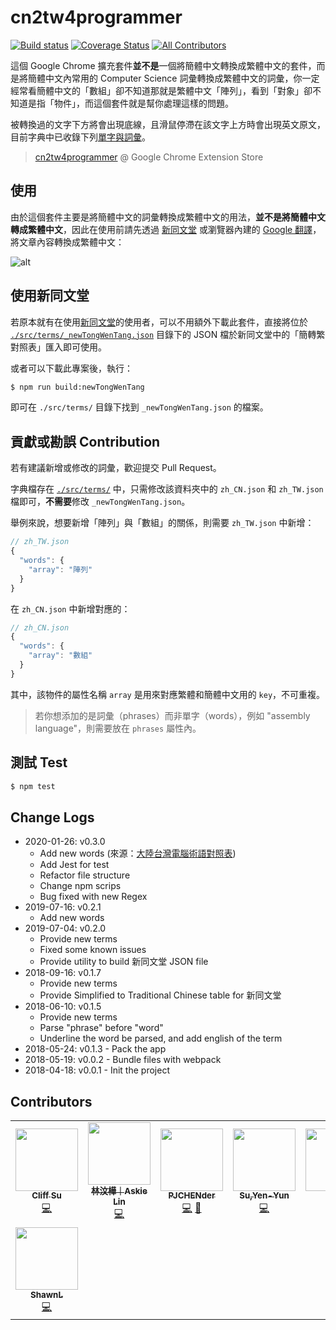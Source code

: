 # cn2tw4programmer

[![Build status](https://badgen.net/travis/pjchender/cn2tw4programmer)](https://travis-ci.com/pjchender/cn2tw4programmer)
[![Coverage Status](https://coveralls.io/repos/github/pjchender/cn2tw4programmer/badge.svg?branch=master)](https://coveralls.io/github/pjchender/cn2tw4programmer?branch=master)
[![All Contributors](https://img.shields.io/badge/all_contributors-6-orange.svg?style=flat-square)](#contributors)

這個 Google Chrome 擴充套件**並不是**一個將簡體中文轉換成繁體中文的套件，而是將簡體中文內常用的 Computer Science 詞彙轉換成繁體中文的詞彙，你一定經常看簡體中文的「數組」卻不知道那就是繁體中文「陣列」，看到「對象」卻不知道是指「物件」，而這個套件就是幫你處理這樣的問題。

被轉換過的文字下方將會出現底線，且滑鼠停滯在該文字上方時會出現英文原文，目前字典中已收錄下列[單字與詞彙](https://github.com/PJCHENder/cn2tw4programmer/tree/master/src/terms/_newTongWenTang.json)。

> [cn2tw4programmer](https://chrome.google.com/webstore/detail/emjpciklgncophlffcjipabmigmdkdmc) @ Google Chrome Extension Store

## 使用

由於這個套件主要是將簡體中文的詞彙轉換成繁體中文的用法，**並不是將簡體中文轉成繁體中文**，因此在使用前請先透過 [新同文堂](https://chrome.google.com/webstore/detail/new-tong-wen-tang/ldmgbgaoglmaiblpnphffibpbfchjaeg?hl=zh-TW) 或瀏覽器內建的 [Google 翻譯](https://support.google.com/chrome/answer/173424?co=GENIE.Platform%3DDesktop&hl=zh-Hant)，將文章內容轉換成繁體中文：

![alt](https://i.imgur.com/l8dEk6i.gif)

## 使用新同文堂

若原本就有在使用[新同文堂](https://github.com/tongwentang)的使用者，可以不用額外下載此套件，直接將位於 [`./src/terms/_newTongWenTang.json`](https://github.com/PJCHENder/cn2tw4programmer/tree/master/src/terms/_newTongWenTang.json) 目錄下的 JSON 檔於新同文堂中的「簡轉繁對照表」匯入即可使用。

或者可以下載此專案後，執行：

```bash
$ npm run build:newTongWenTang
```

即可在 `./src/terms/` 目錄下找到 `_newTongWenTang.json` 的檔案。

## 貢獻或勘誤 Contribution

若有建議新增或修改的詞彙，歡迎提交 Pull Request。

字典檔存在 [`./src/terms/`](https://github.com/PJCHENder/cn2tw4programmer/tree/master/src/terms) 中，只需修改該資料夾中的 `zh_CN.json` 和 `zh_TW.json` 檔即可，**不需要**修改 `_newTongWenTang.json`。

舉例來說，想要新增「陣列」與「數組」的關係，則需要 `zh_TW.json` 中新增：

```js
// zh_TW.json
{
  "words": {
    "array": "陣列"
  }
}
```

在 `zh_CN.json` 中新增對應的：

```js
// zh_CN.json
{
  "words": {
    "array": "數組"
  }
}
```

其中，該物件的屬性名稱 `array` 是用來對應繁體和簡體中文用的 `key`，不可重複。

> 若你想添加的是詞彙（phrases）而非單字（words），例如 "assembly language"，則需要放在 `phrases` 屬性內。

## 測試 Test

```bash
$ npm test
```

## Change Logs

- 2020-01-26: v0.3.0
  - Add new words (來源：[大陸台灣電腦術語對照表](http://bit.ly/2RrIy9B))
  - Add Jest for test
  - Refactor file structure
  - Change npm scrips
  - Bug fixed with new Regex
- 2019-07-16: v0.2.1
  - Add new words
- 2019-07-04: v0.2.0
  - Provide new terms
  - Fixed some known issues
  - Provide utility to build 新同文堂 JSON file
- 2018-09-16: v0.1.7
  - Provide new terms
  - Provide Simplified to Traditional Chinese table for 新同文堂
- 2018-06-10: v0.1.5
  - Provide new terms
  - Parse "phrase" before "word"
  - Underline the word be parsed, and add english of the term
- 2018-05-24: v0.1.3 - Pack the app
- 2018-05-19: v0.0.2 - Bundle files with webpack
- 2018-04-18: v0.0.1 - Init the project

## Contributors

<!-- ALL-CONTRIBUTORS-LIST:START - Do not remove or modify this section -->
<!-- prettier-ignore-start -->
<!-- markdownlint-disable -->
<table>
  <tr>
    <td align="center"><a href="https://www.cliffsu.ga"><img src="https://avatars1.githubusercontent.com/u/22230889?v=4" width="100px;" alt=""/><br /><sub><b>Cliff Su</b></sub></a><br /><a href="https://github.com/pjchender/cn2tw4programmer/commits?author=stu01509" title="Code">💻</a></td>
    <td align="center"><a href="https://askiebaby.github.io/"><img src="https://avatars1.githubusercontent.com/u/19218822?v=4" width="100px;" alt=""/><br /><sub><b>林汶樺｜Askie Lin</b></sub></a><br /><a href="https://github.com/pjchender/cn2tw4programmer/commits?author=askiebaby" title="Code">💻</a></td>
    <td align="center"><a href="http://pjchender.blogspot.com"><img src="https://avatars1.githubusercontent.com/u/13399740?v=4" width="100px;" alt=""/><br /><sub><b>PJCHENder</b></sub></a><br /><a href="https://github.com/pjchender/cn2tw4programmer/commits?author=pjchender" title="Code">💻</a> <a href="#maintenance-pjchender" title="Maintenance">🚧</a></td>
    <td align="center"><a href="http://yysu.github.io/About-me"><img src="https://avatars3.githubusercontent.com/u/12994810?v=4" width="100px;" alt=""/><br /><sub><b>Su,Yen-Yun</b></sub></a><br /><a href="https://github.com/pjchender/cn2tw4programmer/commits?author=YYSU" title="Code">💻</a></td>
    <td align="center"><a href="https://github.com/extend1994"><img src="https://avatars2.githubusercontent.com/u/13430892?v=4" width="100px;" alt=""/><br /><sub><b>Ann</b></sub></a><br /><a href="https://github.com/pjchender/cn2tw4programmer/commits?author=extend1994" title="Code">💻</a></td>
    <td align="center"><a href="https://github.com/EasonLin0716"><img src="https://avatars1.githubusercontent.com/u/48944243?v=4" width="100px;" alt=""/><br /><sub><b>Eason Lin</b></sub></a><br /><a href="https://github.com/pjchender/cn2tw4programmer/commits?author=EasonLin0716" title="Code">💻</a></td>
    <td align="center"><a href="https://github.com/leannechen"><img src="https://avatars3.githubusercontent.com/u/35912430?v=4" width="100px;" alt=""/><br /><sub><b>Leanne Chen</b></sub></a><br /><a href="https://github.com/pjchender/cn2tw4programmer/commits?author=leannechen" title="Code">💻</a></td>
  </tr>
  <tr>
    <td align="center"><a href="https://shawnlin0201.github.io/"><img src="https://avatars0.githubusercontent.com/u/45999699?v=4" width="100px;" alt=""/><br /><sub><b>ShawnL</b></sub></a><br /><a href="https://github.com/pjchender/cn2tw4programmer/commits?author=shawnlin0201" title="Code">💻</a></td>
  </tr>
</table>

<!-- markdownlint-enable -->
<!-- prettier-ignore-end -->
<!-- ALL-CONTRIBUTORS-LIST:END -->

